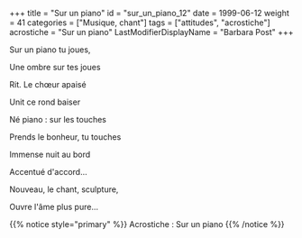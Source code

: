 +++
title = "Sur un piano"
id = "sur_un_piano_12"
date = 1999-06-12
weight = 41
categories = ["Musique, chant"]
tags = ["attitudes", "acrostiche"]
acrostiche = "Sur un piano"
LastModifierDisplayName = "Barbara Post"
+++

Sur un piano tu joues,

Une ombre sur tes joues

Rit. Le chœur apaisé

Unit ce rond baiser

Né piano : sur les touches

Prends le bonheur, tu touches

Immense nuit au bord

Accentué d'accord...

Nouveau, le chant, sculpture,

Ouvre l'âme plus pure...

{{% notice style="primary" %}}
Acrostiche : Sur un piano
{{% /notice %}}
